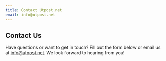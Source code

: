 ```yaml
---
title: Contact Utpost.net
email: info@utpost.net
---
```


## Contact Us

Have questions or want to get in touch? Fill out the form below or email us at info@utpost.net. We look forward to hearing from you! 